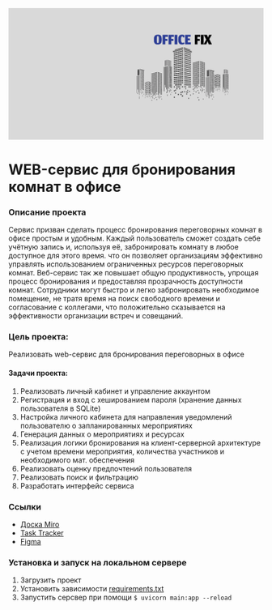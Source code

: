 ![logo](https://github.com/al1vel/itproject/blob/master/templates/static/фон.png)
# WEB-сервис для бронирования комнат в офисе

### Описание проекта
Сервис призван сделать процесс бронирования переговорных комнат в офисе простым и удобным. Каждый пользователь сможет создать себе учётную запись и, используя её, забронировать комнату в любое доступное для этого время. что он позволяет организациям эффективно управлять использованием ограниченных ресурсов переговорных комнат. 
Веб-сервис так же повышает общую продуктивность, упрощая процесс бронирования и предоставляя прозрачность доступности комнат. Сотрудники могут быстро и легко забронировать необходимое помещение, не тратя время на поиск свободного времени и согласование с коллегами, что положительно сказывается на эффективности организации встреч и совещаний.

### Цель проекта:
Pеализовать web-сервис для бронирования переговорных в офисе
#### Задачи проекта:
1. Pеализовать личный кабинет и управление аккаунтом
2. Регистрация и вход с хешированием пароля (хранение данных пользователя в SQLite)
3. Настройка личного кабинета для направления уведомлений пользователю о запланированных мероприятиях
4. Генерация данных о мероприятиях и ресурсах
5. Реализация логики бронирования на клиент-серверной архитектуре с учетом времени мероприятия, количества участников и необходимого мат. обеспечения
6. Реализовать оценку предпочтений пользователя
7. Реализовать поиск и фильтрацию
8. Разработать интерфейс сервиса

### Ссылки
- [Доска Miro](https://miro.com/app/board/uXjVNp2awoM=/)
- [Task Tracker](https://app.todoist.com/app/project/it-project-6V6xhPQph5Wqc943)
- [Figma](https://www.figma.com/file/2WGqAwtLm8SaBx8QjLRFnt/Untitled?type=design&node-id=0-1&mode=design&t=YgY5JJq0of30jkLx-0)

### Установка и запуск на локальном сервере
1. Загрузить проект
2. Установить зависимости [requirements.txt](https://github.com/al1vel/itproject/blob/master/requirements.txt)
3. Запустить серсвер при помощи ```$ uvicorn main:app --reload```
